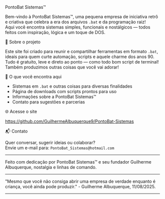 PontoBat Sistemas™

Bem-vindo à PontoBat Sistemas™, uma pequena empresa de iniciativa retrô e criativa que celebra a era dos arquivos `.bat` e da programação raiz!  
Aqui você encontra sistemas simples, funcionais e nostálgicos — todos feitos com inspiração, lógica e um toque de DOS.

💾 Sobre o projeto

Este site foi criado para reunir e compartilhar ferramentas em formato `.bat`, ideais para quem curte automação, scripts e aquele charme dos anos 90.  
Tudo é gratuito, leve e direto ao ponto — como todo bom script de terminal! Também produzimos outras coisas que você vai adorar!

📁 O que você encontra aqui

- Sistemas em `.bat` e outras coisas para diversas finalidades
- Página de downloads com scripts prontos para uso
- Informações sobre a PontoBat Sistemas™
- Contato para sugestões e parcerias

🌐 Acesse o site

https://github.com/GuilhermeAlbuquerque9/PontoBat-Sistemas

📬 Contato

Quer conversar, sugerir ideias ou colaborar?  
Envie um e-mail para: `PontoBat_Sistemas@hotmail.com`

---

Feito com dedicação por PontoBat Sistemas™ e seu fundador Guilherme Albuquerque, nostalgia e linhas de comando.

---

"Mesmo que você não consiga abrir uma empresa de verdade enquanto é criança, você ainda pode produzir." - Guilherme Albuquerque, 11/08/2025.

---
